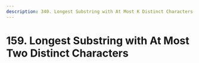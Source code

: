 ```yaml
---
description: 340. Longest Substring with At Most K Distinct Characters
---
```


# 159. Longest Substring with At Most Two Distinct Characters

